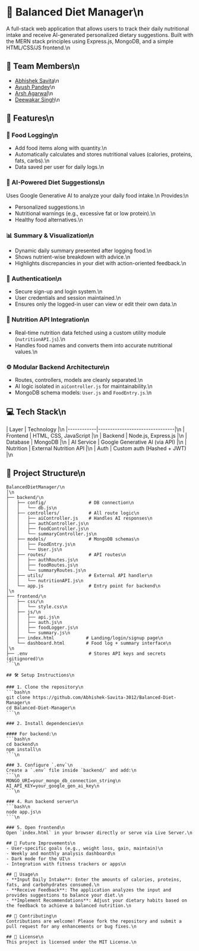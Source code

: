 # 🥗 Balanced Diet Manager\n
A full-stack web application that allows users to track their daily nutritional intake and receive AI-generated personalized dietary suggestions. Built with the MERN stack principles using Express.js, MongoDB, and a simple HTML/CSS/JS frontend.\n

## 👥 Team Members\n
- [Abhishek Savita](https://github.com/Abhishek-Savita-3012)\n
- [Ayush Pandey](https://github.com/Ayushjssj)\n
- [Arsh Agarwal](https://github.com/AgarwalArsh11)\n
- [Deewakar Singh](https://github.com/deewakar001)\n

## 📌 Features\n

### 🧾 Food Logging\n
- Add food items along with quantity.\n
- Automatically calculates and stores nutritional values (calories, proteins, fats, carbs).\n
- Data saved per user for daily logs.\n

### 🧠 AI-Powered Diet Suggestions\n
Uses Google Generative AI to analyze your daily food intake.\n
Provides:\n
- Personalized suggestions.\n
- Nutritional warnings (e.g., excessive fat or low protein).\n
- Healthy food alternatives.\n

### 📊 Summary & Visualization\n
- Dynamic daily summary presented after logging food.\n
- Shows nutrient-wise breakdown with advice.\n
- Highlights discrepancies in your diet with action-oriented feedback.\n

### 🔐 Authentication\n
- Secure sign-up and login system.\n
- User credentials and session maintained.\n
- Ensures only the logged-in user can view or edit their own data.\n

### 🔗 Nutrition API Integration\n
- Real-time nutrition data fetched using a custom utility module (`nutritionAPI.js`).\n
- Handles food names and converts them into accurate nutritional values.\n

### ⚙️ Modular Backend Architecture\n
- Routes, controllers, models are cleanly separated.\n
- AI logic isolated in `aiController.js` for maintainability.\n
- MongoDB schema models: `User.js` and `FoodEntry.js`.\n

## 💻 Tech Stack\n
| Layer      | Technology                     |\n
|------------|--------------------------------|\n
| Frontend   | HTML, CSS, JavaScript          |\n
| Backend    | Node.js, Express.js            |\n
| Database   | MongoDB                        |\n
| AI Service | Google Generative AI (via API) |\n
| Nutrition  | External Nutrition API         |\n
| Auth       | Custom auth (Hashed + JWT)     |\n

## 📁 Project Structure\n
```\n
BalancedDietManager/\n
│\n
├── backend/\n
│   ├── config/                # DB connection\n
│   │   └── db.js\n
│   ├── controllers/           # All route logic\n
│   │   ├── aiController.js    # Handles AI responses\n
│   │   ├── authController.js\n
│   │   ├── foodController.js\n
│   │   └── summaryController.js\n
│   ├── models/                # MongoDB schemas\n
│   │   ├── FoodEntry.js\n
│   │   └── User.js\n
│   ├── routes/                # API routes\n
│   │   ├── authRoutes.js\n
│   │   ├── foodRoutes.js\n
│   │   └── summaryRoutes.js\n
│   ├── utils/                 # External API handler\n
│   │   └── nutritionAPI.js\n
│   └── app.js                 # Entry point for backend\n
│\n
├── frontend/\n
│   ├── css/\n
│   │   └── style.css\n
│   ├── js/\n
│   │   ├── api.js\n
│   │   ├── auth.js\n
│   │   ├── foodLogger.js\n
│   │   └── summary.js\n
│   ├── index.html            # Landing/login/signup page\n
│   └── dashboard.html        # Food log + summary interface\n
│\n
├── .env                       # Stores API keys and secrets (gitignored)\n
```\n

## 🛠️ Setup Instructions\n

### 1. Clone the repository\n
```bash\n
git clone https://github.com/Abhishek-Savita-3012/Balanced-Diet-Manager\n
cd Balanced-Diet-Manager\n
```\n

### 2. Install dependencies\n

#### For backend:\n
```bash\n
cd backend\n
npm install\n
```\n

### 3. Configure `.env`\n
Create a `.env` file inside `backend/` and add:\n
```\n
MONGO_URI=your_mongo_db_connection_string\n
AI_API_KEY=your_google_gen_ai_key\n
```\n

### 4. Run backend server\n
```bash\n
node app.js\n
```\n

### 5. Open frontend\n
Open `index.html` in your browser directly or serve via Live Server.\n

## 🔮 Future Improvements\n
- User-specific goals (e.g., weight loss, gain, maintain)\n
- Weekly and monthly analysis dashboard\n
- Dark mode for the UI\n
- Integration with fitness trackers or apps\n

## 📌 Usage\n
- **Input Daily Intake**: Enter the amounts of calories, proteins, fats, and carbohydrates consumed.\n
- **Receive Feedback**: The application analyzes the input and provides suggestions to balance your diet.\n
- **Implement Recommendations**: Adjust your dietary habits based on the feedback to achieve a balanced nutrition.\n

## 🤝 Contributing\n
Contributions are welcome! Please fork the repository and submit a pull request for any enhancements or bug fixes.\n

## 📄 License\n
This project is licensed under the MIT License.\n

